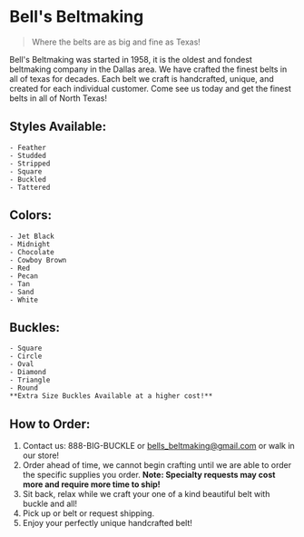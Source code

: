 # Bell's Beltmaking

> Where the belts are as big and fine as Texas!

Bell's Beltmaking was started in 1958, it is the oldest and fondest beltmaking company in the Dallas area. We have crafted the finest belts in all of texas for decades. Each belt we craft is handcrafted, unique, and created for each individual customer. Come see us today and get the finest belts in all of North Texas!

  ## Styles Available:
    - Feather
    - Studded
    - Stripped
    - Square
    - Buckled
    - Tattered

  ## Colors:
    - Jet Black
    - Midnight
    - Chocolate
    - Cowboy Brown
    - Red
    - Pecan
    - Tan
    - Sand
    - White
   
   ## Buckles:
    - Square
    - Circle
    - Oval
    - Diamond
    - Triangle
    - Round
    **Extra Size Buckles Available at a higher cost!**
    
## How to Order:
  1. Contact us: 888-BIG-BUCKLE or bells_beltmaking@gmail.com or walk in our store!
  2. Order ahead of time, we cannot begin crafting until we are able to order the specific supplies you order.
    **Note: Specialty requests may cost more and require more time to ship!**
  3. Sit back, relax while we craft your one of a kind beautiful belt with buckle and all!
  4. Pick up or belt or request shipping.
  5. Enjoy your perfectly unique handcrafted belt!
